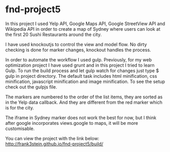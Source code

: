 # fnd-project5
In this project I used Yelp API, Google Maps API, Google StreetView API and Wikipedia API in order to create a map of Sydney where users can look at the first 20 Sushi Restaurants around the city.

I have used knockoutjs to control the view and model flow. No dirty checking is done for marker changes, knockout handles the process. 

In order to automate the workflow I used gulp. Previously, for my web optimization project I have used grunt and in this project I tried to learn Gulp. To run the build process and let gulp watch for changes just type $ gulp in project directory. The default task includes html minification, css minification, javascript minification and image minification. To see the setup check out the gulpjs file. 

The markers are numbered to the order of the list items, they are sorted as in the Yelp data callback. And they are different from the red marker which is for the city. 

The iframe in Sydney marker does not work the best for now, but I think after google incorporates views.google to maps, it will be more customisable. 

You can view the project with the link below:
http://frank3stein.github.io/fnd-project5/build/
